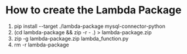 # How to create the Lambda Package

1. pip install --target ./lambda-package mysql-connector-python
2. (cd lambda-package && zip -r - .) > lambda-package.zip
3. zip -g lambda-package.zip lambda_function.py
4. rm -r lambda-package

